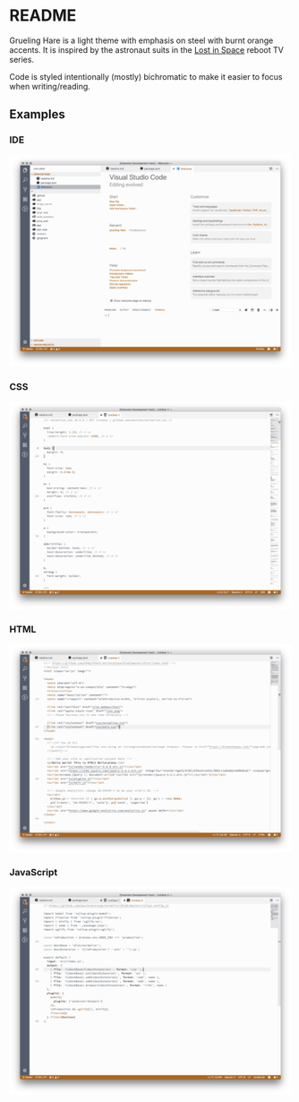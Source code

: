 # README

Grueling Hare is a light theme with emphasis on steel with burnt orange accents.  It is inspired by the astronaut suits in the [Lost in Space](https://www.imdb.com/title/tt5232792/) reboot TV series.

Code is styled intentionally (mostly) bichromatic to make it easier to focus when writing/reading.

## Examples

### IDE
![IDE](examples/grueling-hare-welcome.png "IDE")

### CSS
![CSS](examples/grueling-hare-css.png "CSS")

### HTML
![HTML](examples/grueling-hare-html.png "HTML")

### JavaScript
![JavaScript](examples/grueling-hare-js.png "JavaScript")